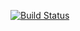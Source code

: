 [![Build Status](https://dev.azure.com/microsoftazure4400329/AzureDevOpsPipelineVersion2/_apis/build/status%2FStarkIndustries440.PipelineGithubIntegrationApp?branchName=master)](https://dev.azure.com/microsoftazure4400329/AzureDevOpsPipelineVersion2/_build/latest?definitionId=8&branchName=master)
